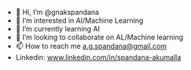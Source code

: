 - 👋 Hi, I’m @gnakspandana
- 👀 I’m interested in AI/Machine Learning
- 🌱 I’m currently learning AI
- 💞️ I’m looking to collaborate on AL/Machine learning
- 📫 How to reach me a.g.spandana@gmail.com
- Linkedin: www.linkedin.com/in/spandana-akumalla

<!---
gnakspandana/gnakspandana is a ✨ special ✨ repository because its `README.md` (this file) appears on your GitHub profile.
You can click the Preview link to take a look at your changes.
--->
